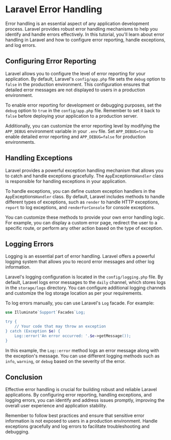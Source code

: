 # Laravel Error Handling

Error handling is an essential aspect of any application development process. Laravel provides robust error handling mechanisms to help you identify and handle errors effectively. In this tutorial, you'll learn about error handling in Laravel and how to configure error reporting, handle exceptions, and log errors.

## Configuring Error Reporting

Laravel allows you to configure the level of error reporting for your application. By default, Laravel's `config/app.php` file sets the `debug` option to `false` in the production environment. This configuration ensures that detailed error messages are not displayed to users in a production environment.

To enable error reporting for development or debugging purposes, set the `debug` option to `true` in the `config/app.php` file. Remember to set it back to `false` before deploying your application to a production server.

Additionally, you can customize the error reporting level by modifying the `APP_DEBUG` environment variable in your `.env` file. Set `APP_DEBUG=true` to enable detailed error reporting and `APP_DEBUG=false` for production environments.

## Handling Exceptions

Laravel provides a powerful exception handling mechanism that allows you to catch and handle exceptions gracefully. The `App`Exceptions`Handler` class is responsible for handling exceptions in your application.

To handle exceptions, you can define custom exception handlers in the `App`Exceptions`Handler` class. By default, Laravel includes methods to handle different types of exceptions, such as `render` to handle HTTP exceptions, `report` to log exceptions, and `renderForConsole` for console exceptions.

You can customize these methods to provide your own error handling logic. For example, you can display a custom error page, redirect the user to a specific route, or perform any other action based on the type of exception.

## Logging Errors

Logging is an essential part of error handling. Laravel offers a powerful logging system that allows you to record error messages and other log information.

Laravel's logging configuration is located in the `config/logging.php` file. By default, Laravel logs error messages to the `daily` channel, which stores logs in the `storage/logs` directory. You can configure additional logging channels and customize the log storage location as per your requirements.

To log errors manually, you can use Laravel's `Log` facade. For example:

````php
use Illuminate`Support`Facades`Log;

try {
    // Your code that may throw an exception
} catch (Exception $e) {
    Log::error('An error occurred: '.$e->getMessage());
}
````

In this example, the `Log::error` method logs an error message along with the exception's message. You can use different logging methods such as `info`, `warning`, or `debug` based on the severity of the error.

## Conclusion

Effective error handling is crucial for building robust and reliable Laravel applications. By configuring error reporting, handling exceptions, and logging errors, you can identify and address issues promptly, improving the overall user experience and application stability.

Remember to follow best practices and ensure that sensitive error information is not exposed to users in a production environment. Handle exceptions gracefully and log errors to facilitate troubleshooting and debugging.
